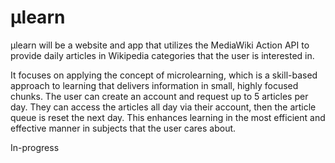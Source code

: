 # µlearn

µlearn will be a website and app that utilizes the MediaWiki Action API to provide daily articles in Wikipedia categories that the user is interested in.

It focuses on applying the concept of microlearning, which is a skill-based approach to learning that delivers information in small, highly focused chunks. The user can create an account and request up to 5 articles per day. They can access the articles all day via their account, then the article queue is reset the next day. This enhances learning in the most efficient and effective manner in subjects that the user cares about.

In-progress
